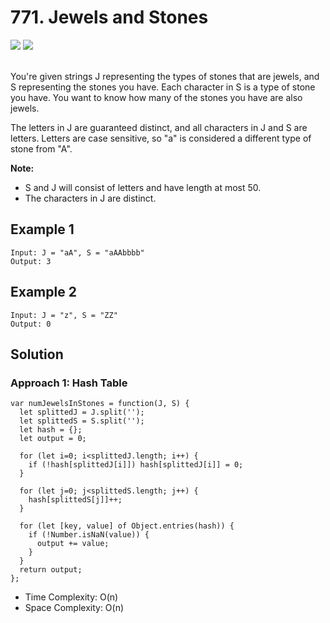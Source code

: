 
# 771. Jewels and Stones

<div style={{ display: "flex", flex-direction: "column" }}>
  <img src="https://img.shields.io/badge/Level-Easy-brightgreen" />
  <img src="https://img.shields.io/badge/Hash Table-grey" />
</div>

<br /> You're given strings J representing the types of stones that are jewels, and S representing the stones you have. 
Each character in S is a type of stone you have.  You want to know how many of the stones you have are also jewels.

The letters in J are guaranteed distinct, and all characters in J and S are letters. 
Letters are case sensitive, so "a" is considered a different type of stone from "A".

<strong>Note:</strong>
- S and J will consist of letters and have length at most 50.
- The characters in J are distinct.

## Example 1

```
Input: J = "aA", S = "aAAbbbb"
Output: 3
```

## Example 2

```
Input: J = "z", S = "ZZ"
Output: 0
```

## Solution
### Approach 1: Hash Table
```
var numJewelsInStones = function(J, S) {
  let splittedJ = J.split('');
  let splittedS = S.split('');
  let hash = {};
  let output = 0;

  for (let i=0; i<splittedJ.length; i++) {
    if (!hash[splittedJ[i]]) hash[splittedJ[i]] = 0;
  }

  for (let j=0; j<splittedS.length; j++) {
    hash[splittedS[j]]++;
  }

  for (let [key, value] of Object.entries(hash)) {
    if (!Number.isNaN(value)) {
      output += value;
    }
  }
  return output;
};
```
- Time Complexity: O(n)
- Space Complexity: O(n)
